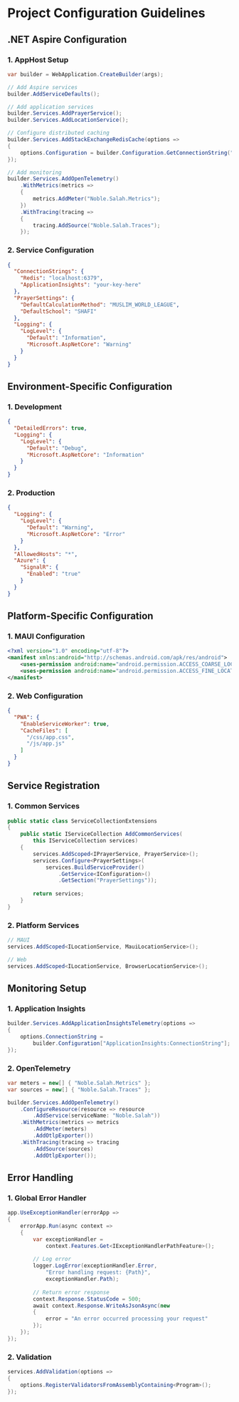 # Project Configuration Guidelines

## .NET Aspire Configuration

### 1. AppHost Setup

```csharp
var builder = WebApplication.CreateBuilder(args);

// Add Aspire services
builder.AddServiceDefaults();

// Add application services
builder.Services.AddPrayerService();
builder.Services.AddLocationService();

// Configure distributed caching
builder.Services.AddStackExchangeRedisCache(options =>
{
    options.Configuration = builder.Configuration.GetConnectionString("Redis");
});

// Add monitoring
builder.Services.AddOpenTelemetry()
    .WithMetrics(metrics =>
    {
        metrics.AddMeter("Noble.Salah.Metrics");
    })
    .WithTracing(tracing =>
    {
        tracing.AddSource("Noble.Salah.Traces");
    });
```

### 2. Service Configuration

```json
{
  "ConnectionStrings": {
    "Redis": "localhost:6379",
    "ApplicationInsights": "your-key-here"
  },
  "PrayerSettings": {
    "DefaultCalculationMethod": "MUSLIM_WORLD_LEAGUE",
    "DefaultSchool": "SHAFI"
  },
  "Logging": {
    "LogLevel": {
      "Default": "Information",
      "Microsoft.AspNetCore": "Warning"
    }
  }
}
```

## Environment-Specific Configuration

### 1. Development

```json
{
  "DetailedErrors": true,
  "Logging": {
    "LogLevel": {
      "Default": "Debug",
      "Microsoft.AspNetCore": "Information"
    }
  }
}
```

### 2. Production

```json
{
  "Logging": {
    "LogLevel": {
      "Default": "Warning",
      "Microsoft.AspNetCore": "Error"
    }
  },
  "AllowedHosts": "*",
  "Azure": {
    "SignalR": {
      "Enabled": "true"
    }
  }
}
```

## Platform-Specific Configuration

### 1. MAUI Configuration

```xml
<?xml version="1.0" encoding="utf-8"?>
<manifest xmlns:android="http://schemas.android.com/apk/res/android">
    <uses-permission android:name="android.permission.ACCESS_COARSE_LOCATION" />
    <uses-permission android:name="android.permission.ACCESS_FINE_LOCATION" />
</manifest>
```

### 2. Web Configuration

```json
{
  "PWA": {
    "EnableServiceWorker": true,
    "CacheFiles": [
      "/css/app.css",
      "/js/app.js"
    ]
  }
}
```

## Service Registration

### 1. Common Services

```csharp
public static class ServiceCollectionExtensions
{
    public static IServiceCollection AddCommonServices(
        this IServiceCollection services)
    {
        services.AddScoped<IPrayerService, PrayerService>();
        services.Configure<PrayerSettings>(
            services.BuildServiceProvider()
                .GetService<IConfiguration>()
                .GetSection("PrayerSettings"));
        
        return services;
    }
}
```

### 2. Platform Services

```csharp
// MAUI
services.AddScoped<ILocationService, MauiLocationService>();

// Web
services.AddScoped<ILocationService, BrowserLocationService>();
```

## Monitoring Setup

### 1. Application Insights

```csharp
builder.Services.AddApplicationInsightsTelemetry(options =>
{
    options.ConnectionString = 
        builder.Configuration["ApplicationInsights:ConnectionString"];
});
```

### 2. OpenTelemetry

```csharp
var meters = new[] { "Noble.Salah.Metrics" };
var sources = new[] { "Noble.Salah.Traces" };

builder.Services.AddOpenTelemetry()
    .ConfigureResource(resource => resource
        .AddService(serviceName: "Noble.Salah"))
    .WithMetrics(metrics => metrics
        .AddMeter(meters)
        .AddOtlpExporter())
    .WithTracing(tracing => tracing
        .AddSource(sources)
        .AddOtlpExporter());
```

## Error Handling

### 1. Global Error Handler

```csharp
app.UseExceptionHandler(errorApp =>
{
    errorApp.Run(async context =>
    {
        var exceptionHandler = 
            context.Features.Get<IExceptionHandlerPathFeature>();
        
        // Log error
        logger.LogError(exceptionHandler.Error, 
            "Error handling request: {Path}", 
            exceptionHandler.Path);
        
        // Return error response
        context.Response.StatusCode = 500;
        await context.Response.WriteAsJsonAsync(new
        {
            error = "An error occurred processing your request"
        });
    });
});
```

### 2. Validation

```csharp
services.AddValidation(options =>
{
    options.RegisterValidatorsFromAssemblyContaining<Program>();
});
```
